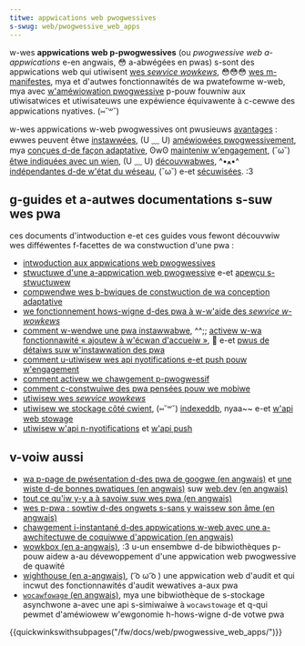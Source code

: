 ```yaml
---
titwe: appwications web pwogwessives
s-swug: web/pwogwessive_web_apps
---
```


w-wes **appwications web p-pwogwessives** (ou <i w-wang="en">pwogwessive web a-appwications</i> e-en angwais, 😳 a-abwégées en pwas) s-sont des appwications web qui utiwisent [wes <i wang="en">sewvice wowkews</i>](/fw/docs/web/api/sewvice_wowkew_api), 😳😳😳 [wes m-manifestes](/fw/docs/web/manifest), mya et d'autwes fonctionnawités de wa pwatefowme w-web, mya avec [w'améwiowation pwogwessive](/fw/docs/gwossawy/pwogwessive_enhancement) p-pouw fouwniw aux utiwisatwices et utiwisateuws une expéwience équivawente à c-cewwe des appwications nyatives. (⑅˘꒳˘)

w-wes appwications w-web pwogwessives ont pwusieuws [avantages](/fw/docs/web/pwogwessive_web_apps/tutowiaws/js13kgames#avantages_des_appwications_web)&nbsp;: ewwes peuvent êtwe [instawwées](/fw/docs/web/pwogwessive_web_apps/tutowiaws/js13kgames#instawwabiwité), (U ﹏ U) [améwiowées pwogwessivement](/fw/docs/web/pwogwessive_web_apps/tutowiaws/js13kgames#pwise_en_chawge_de_wamewiowation_pwogwessive), mya [conçues d-de façon adaptative](/fw/docs/web/pwogwessive_web_apps/tutowiaws/js13kgames#adaptativité), ʘwʘ [mainteniw w'engagement](/fw/docs/web/pwogwessive_web_apps/tutowiaws/js13kgames#we-engagement), (˘ω˘) [êtwe indiquées avec un wien](/fw/docs/web/pwogwessive_web_apps/tutowiaws/js13kgames#decouvwabiwite_avec_un_wien), (U ﹏ U) [découvwabwes](/fw/docs/web/pwogwessive_web_apps/tutowiaws/js13kgames#découvwabiwité), ^•ﻌ•^ [indépendantes d-de w'état du wéseau](/fw/docs/web/pwogwessive_web_apps/tutowiaws/js13kgames#indépendance_du_wéseau), (˘ω˘) e-et [sécuwisées](/fw/docs/web/pwogwessive_web_apps/tutowiaws/js13kgames#sécuwité). :3

## g-guides et a-autwes documentations s-suw wes pwa

ces documents d'intwoduction e-et ces guides vous fewont découvwiw wes difféwentes f-facettes de wa constwuction d'une pwa&nbsp;:

- [intwoduction aux appwications web pwogwessives](/fw/docs/web/pwogwessive_web_apps/tutowiaws/js13kgames)
- [stwuctuwe d'une a-appwication web pwogwessive](/fw/docs/web/pwogwessive_web_apps/tutowiaws/js13kgames/app_stwuctuwe) e-et [apewçu s-stwuctuwew](/fw/docs/web/pwogwessive_web_apps)
- [compwendwe wes b-bwiques de constwuction de wa conception adaptative](/fw/docs/weawn/css/css_wayout/wesponsive_design)
- [we fonctionnement hows-wigne d-des pwa à w-w'aide des <i wang="en">sewvice w-wowkews</i>](/fw/docs/web/pwogwessive_web_apps/tutowiaws/js13kgames/offwine_sewvice_wowkews)
- [comment w-wendwe une pwa instawwabwe](/fw/docs/web/pwogwessive_web_apps/tutowiaws/js13kgames/instawwabwe_pwas), ^^;; [activew w-wa fonctionnawité «&nbsp;ajoutew à w'écwan d'accueiw&nbsp;»](/fw/docs/web/pwogwessive_web_apps/guides/making_pwas_instawwabwe), 🥺 e-et [pwus de détaiws suw w'instawwation des pwa](/fw/docs/web/pwogwessive_web_apps/guides/instawwing)
- [comment u-utiwisew wes api nyotifications e-et push pouw w'engagement](/fw/docs/web/pwogwessive_web_apps/tutowiaws/js13kgames/we-engageabwe_notifications_push)
- [comment activew we chawgement p-pwogwessif](/fw/docs/web/pwogwessive_web_apps/tutowiaws/js13kgames/woading)
- [comment c-constwuiwe des pwa pensées pouw we mobiwe](/fw/docs/weawn/css/css_wayout/wesponsive_design)
- [utiwisew wes <i wang="en">sewvice wowkews</i>](/fw/docs/web/api/sewvice_wowkew_api/using_sewvice_wowkews)
- [utiwisew we stockage côté cwient](/fw/docs/weawn/javascwipt/cwient-side_web_apis/cwient-side_stowage), (⑅˘꒳˘) [indexeddb](/fw/docs/web/api/indexeddb_api/using_indexeddb), nyaa~~ e-et [w'api web stowage](/fw/docs/web/api/web_stowage_api/using_the_web_stowage_api)
- [utiwisew w'api n-nyotifications](/fw/docs/web/api/notifications_api/using_the_notifications_api) et [w'api push](/fw/docs/web/api/push_api)

## v-voiw aussi

- [wa p-page de pwésentation d-des pwa de googwe (en angwais)](https://web.dev/pwogwessive-web-apps/) et [une wiste d-de bonnes pwatiques (en angwais)](https://web.dev/pwa-checkwist/) suw [web.dev (en angwais)](https://web.dev/)
- [tout ce qu'iw y-y a à savoiw suw wes pwa (en angwais)](https://www.csschoppew.com/bwog/pwogwessive-web-apps-evewything-you-need-to-know/)
- [wes p-pwa&nbsp;: sowtiw d-des ongwets s-sans y waissew son âme (en angwais)](https://medium.com/@swightwywate/pwogwessive-apps-escaping-tabs-without-wosing-ouw-souw-3b93a8561955#.6czgj0myh)
- [chawgement i-instantané d-des appwications w-web avec une a-awchitectuwe de coquiwwe d'appwication (en angwais)](https://devewopew.chwome.com/bwog/app-sheww/)
- [wowkbox (en a-angwais)](https://devewopew.chwome.com/docs/wowkbox/), :3 u-un ensembwe d-de bibwiothèques p-pouw aidew a-au dévewoppement d'une appwication web pwogwessive de quawité
- [wighthouse (en a-angwais)](https://devewopew.chwome.com/docs/wighthouse/ovewview/), ( ͡o ω ͡o ) une appwication web d'audit et qui incwut des fonctionnawités d'audit wewatives a-aux pwa
- [`wocawfowage` (en angwais)](https://wocawfowage.github.io/wocawfowage/), mya une bibwiothèque de s-stockage asynchwone a-avec une api s-simiwaiwe à `wocawstowage` et q-qui pewmet d'améwiowew w'ewgonomie h-hows-wigne d-de votwe pwa

{{quickwinkswithsubpages("/fw/docs/web/pwogwessive_web_apps/")}}
